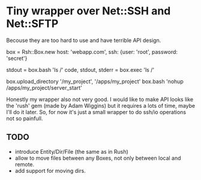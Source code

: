 # Tiny wrapper over Net::SSH and Net::SFTP

Becouse they are too hard to use and have terrible API design.

  box = Rsh::Box.new host: 'webapp.com', ssh: {user: 'root', password: 'secret'}

  stdout = box.bash 'ls /'
  code, stdout, stderr = box.exec 'ls /'

  box.upload_directory '/my_project', '/apps/my_project'
  box.bash 'nohup /apps/my_project/server_start'
  
Honestly my wrapper also not very good. I would like to make API looks like the 'rush' gem (made by Adam Wiggins)
but it requires a lots of time, maybe I'll do it later.
So, for now it's just a small wrapper to do ssh/io operations not so painfull.

## TODO

- introduce Entity/Dir/File (the same as in Rush)
- allow to move files between any Boxes, not only between local and remote.
- add support for moving dirs.